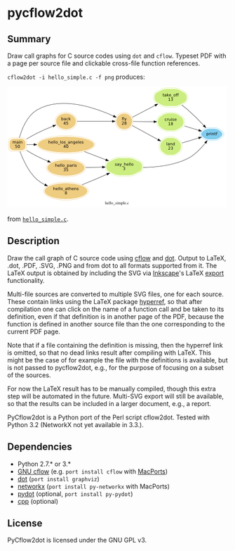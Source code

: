 # pycflow2dot


## Summary

Draw call graphs for C source codes using `dot` and `cflow`.
Typeset PDF with a page per source file and clickable cross-file
function references.

`cflow2dot -i hello_simple.c -f png` produces:

![](https://raw.githubusercontent.com/johnyf/binaries/master/pycflow2dot/hello_simple.png)

from [`hello_simple.c`](https://github.com/johnyf/pycflow2dot/blob/master/examples/simple/hello_simple.c).


## Description

Draw the call graph of C source code using
[cflow](http://en.wikipedia.org/wiki/GNU_cflow) and
[dot](http://www.graphviz.org/).
Output to LaTeX, .dot, .PDF, .SVG, .PNG and from dot to all formats supported
from it. The LaTeX output is obtained by including the SVG via
[Inkscape](http://inkscape.org/)'s LaTeX [export](http://mirror.math.ku.edu/tex-archive/info/svg-inkscape/InkscapePDFLaTeX.pdf)
functionality.

Multi-file sources are converted to multiple SVG files, one for each source.
These contain links using the LaTeX package
[hyperref](http://ctan.org/pkg/hyperref), so that after compilation
one can click on the name of a function call and be taken to its definition,
even if that definition is in another page of the PDF, because the function
is defined in another source file than the one corresponding to the current
PDF page.

Note that if a file containing the definition is missing, then the hyperref link
is omitted, so that no dead links result after compiling with LaTeX.
This might be the case of for example the file with the definitions is
available, but is not passed to pycflow2dot, e.g., for the purpose of focusing
on a subset of the sources.

For now the LaTeX result has to be manually compiled, though this
extra step will be automated in the future. Multi-SVG export will still be
available, so that the results can be included in a larger document, e.g.,
a report.

PyCflow2dot is a Python port of the Perl script cflow2dot.
Tested with Python 3.2 (NetworkX not yet available in 3.3.).

## Dependencies
- Python 2.7.\* or 3.\*
- [GNU cflow](http://en.wikipedia.org/wiki/GNU_cflow) (e.g. `port install cflow` with [MacPorts](http://www.macports.org/))
- [dot](http://www.graphviz.org/) (`port install graphviz`)
- [networkx](http://networkx.github.io/) (`port install py-networkx` with MacPorts)
- [pydot](https://pypi.python.org/pypi/pydot) (optional, `port install py-pydot`)
- [cpp](http://en.wikipedia.org/wiki/C_preprocessor) (optional)

## License

PyCflow2dot is licensed under the GNU GPL v3.

